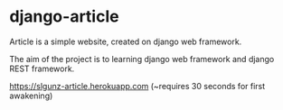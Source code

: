# django-article
Article is a simple website, created on django web framework.

The aim of the project is to learning django web framework and django REST framework.

https://slgunz-article.herokuapp.com (~requires 30 seconds for first awakening)
